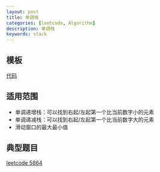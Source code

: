 ```yaml
---
layout: post
title: 单调栈
categories: [leetcode, Algorithm]
description: 单调栈
keywords: stack
---
```



## 模板
[代码](https://github.com/joeyzyz/leetcode-template/blob/main/data_structure/monotonous_stack.py)


## 适用范围
- 单调递增栈：可以找到右起/左起第一个比当前数字小的元素
- 单调递减栈：可以找到右起/左起第一个比当前数字大的元素
- 滑动窗口的最大最小值


## 典型题目
[leetcode 5864](https://leetcode-cn.com/problems/the-number-of-weak-characters-in-the-game/)

